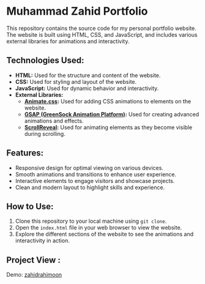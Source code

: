 # Muhammad Zahid Portfolio 

This repository contains the source code for my personal portfolio website. The website is built using HTML, CSS, and JavaScript, and includes various external libraries for animations and interactivity.

## Technologies Used:

- **HTML:** Used for the structure and content of the website.
- **CSS:** Used for styling and layout of the website.
- **JavaScript:** Used for dynamic behavior and interactivity.
- **External Libraries:**
  - **[Animate.css](https://animate.style/):** Used for adding CSS animations to elements on the website.
  - **[GSAP (GreenSock Animation Platform)](https://greensock.com/gsap/):** Used for creating advanced animations and effects.
  - **[ScrollReveal](https://scrollrevealjs.org/):** Used for animating elements as they become visible during scrolling.

## Features:

- Responsive design for optimal viewing on various devices.
- Smooth animations and transitions to enhance user experience.
- Interactive elements to engage visitors and showcase projects.
- Clean and modern layout to highlight skills and experience.

## How to Use:

1. Clone this repository to your local machine using `git clone`.
2. Open the `index.html` file in your web browser to view the website.
3. Explore the different sections of the website to see the animations and interactivity in action.


## Project View :
Demo: [zahidrahimoon](https://zahidrahimoon.netlify.app/)
